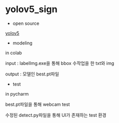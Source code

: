 # yolov5_sign
- open source

[yolov5](https://github.com/ultralytics/yolov5)

- modeling

in colab

input : labelImg.exe을 통해 bbox 수작업을 한 txt와 img

output : 모델인 best.pt파일

- test

in pycharm

best.pt파일을 통해 webcam test

수정된 detect.py파일을 통해 UI가 존재하는 test 환경
